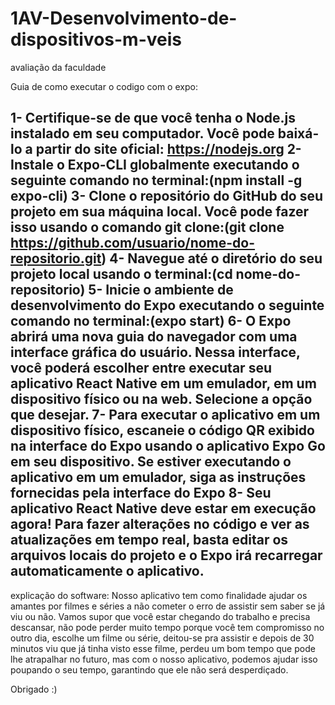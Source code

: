 # 1AV-Desenvolvimento-de-dispositivos-m-veis
avaliação da faculdade

Guia de como executar o codigo com o expo:

1- Certifique-se de que você tenha o Node.js instalado em seu computador. Você pode baixá-lo a partir do site oficial: https://nodejs.org
2- Instale o Expo-CLI globalmente executando o seguinte comando no terminal:(npm install -g expo-cli)
3- Clone o repositório do GitHub do seu projeto em sua máquina local. Você pode fazer isso usando o comando git clone:(git clone https://github.com/usuario/nome-do-repositorio.git)
4- Navegue até o diretório do seu projeto local usando o terminal:(cd nome-do-repositorio)
5- Inicie o ambiente de desenvolvimento do Expo executando o seguinte comando no terminal:(expo start)
6- O Expo abrirá uma nova guia do navegador com uma interface gráfica do usuário. Nessa interface, você poderá escolher entre executar seu aplicativo React Native em um emulador, em um dispositivo físico ou na web. Selecione a opção que desejar.
7- Para executar o aplicativo em um dispositivo físico, escaneie o código QR exibido na interface do Expo usando o aplicativo Expo Go em seu dispositivo. Se estiver executando o aplicativo em um emulador, siga as instruções fornecidas pela interface do Expo
8- Seu aplicativo React Native deve estar em execução agora! Para fazer alterações no código e ver as atualizações em tempo real, basta editar os arquivos locais do projeto e o Expo irá recarregar automaticamente o aplicativo.
----------------------------------------------------------------------------------------------------------------------------------------------------------------------
explicação do software: 
Nosso aplicativo tem como finalidade ajudar os amantes por filmes e séries a não cometer o erro de assistir sem saber se já viu ou não. Vamos supor que você estar chegando do trabalho e precisa descansar, não pode perder muito tempo porque você tem compromisso no outro dia, escolhe um filme ou série, deitou-se pra assistir e depois de 30 minutos viu que já tinha visto esse filme, perdeu um bom tempo que pode lhe atrapalhar no futuro, mas com o nosso aplicativo, podemos ajudar isso poupando o seu tempo, garantindo que ele não será desperdiçado.

Obrigado :)
